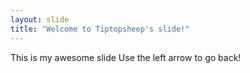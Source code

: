 ```yaml
---
layout: slide
title: "Welcome to Tiptopsheep's slide!"
---
```

This is my awesome slide
Use the left arrow to go back!

